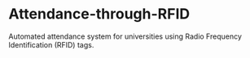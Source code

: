 # Attendance-through-RFID
Automated attendance system for universities using Radio Frequency Identification (RFID) tags.
